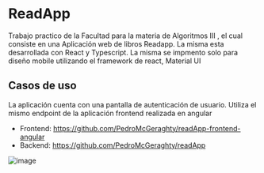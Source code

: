 # ReadApp

Trabajo practico de la Facultad para la materia de Algoritmos III , el cual consiste en una Aplicación web de libros Readapp. La misma esta desarrollada con React y Typescript. La misma se impmento solo para diseño mobile utilizando el framework de react, Material UI
## Casos de uso

La aplicación cuenta con una pantalla de autenticación de usuario. Utiliza el mismo endpoint de la aplicación frontend realizada en angular 
- Frontend: https://github.com/PedroMcGeraghty/readApp-frontend-angular
- Backend: https://github.com/PedroMcGeraghty/readApp

![image](https://github.com/user-attachments/assets/ee80bfa9-4f97-4523-8d8e-d99f8e67a84f)
